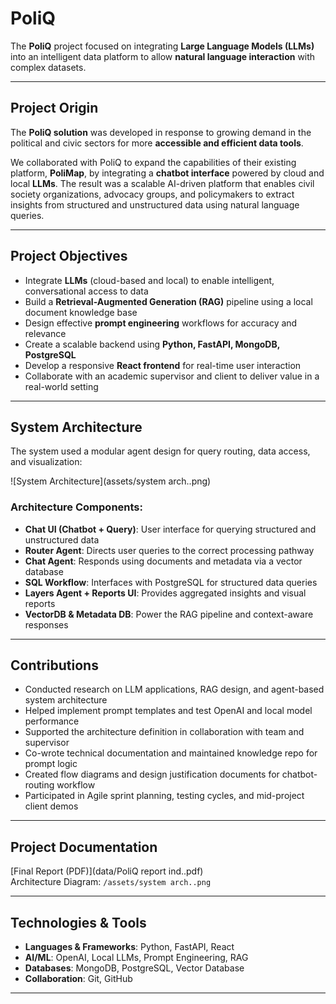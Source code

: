 # PoliQ

The **PoliQ** project focused on integrating **Large Language Models (LLMs)** into an intelligent data platform to allow **natural language interaction** with complex datasets.

---

## Project Origin

The **PoliQ solution** was developed in response to growing demand in the political and civic sectors for more **accessible and efficient data tools**. 

We collaborated with PoliQ to expand the capabilities of their existing platform, **PoliMap**, by integrating a **chatbot interface** powered by cloud and local **LLMs**. The result was a scalable AI-driven platform that enables civil society organizations, advocacy groups, and policymakers to extract insights from structured and unstructured data using natural language queries.

---

## Project Objectives

- Integrate **LLMs** (cloud-based and local) to enable intelligent, conversational access to data
- Build a **Retrieval-Augmented Generation (RAG)** pipeline using a local document knowledge base
- Design effective **prompt engineering** workflows for accuracy and relevance
- Create a scalable backend using **Python, FastAPI, MongoDB, PostgreSQL**
- Develop a responsive **React frontend** for real-time user interaction
- Collaborate with an academic supervisor and client to deliver value in a real-world setting

---

## System Architecture

The system used a modular agent design for query routing, data access, and visualization:

![System Architecture](assets/system arch..png)

### Architecture Components:
- **Chat UI (Chatbot + Query)**: User interface for querying structured and unstructured data
- **Router Agent**: Directs user queries to the correct processing pathway
- **Chat Agent**: Responds using documents and metadata via a vector database
- **SQL Workflow**: Interfaces with PostgreSQL for structured data queries
- **Layers Agent + Reports UI**: Provides aggregated insights and visual reports
- **VectorDB & Metadata DB**: Power the RAG pipeline and context-aware responses

---

## Contributions

- Conducted research on LLM applications, RAG design, and agent-based system architecture
- Helped implement prompt templates and test OpenAI and local model performance
- Supported the architecture definition in collaboration with team and supervisor
- Co-wrote technical documentation and maintained knowledge repo for prompt logic
- Created flow diagrams and design justification documents for chatbot-routing workflow
- Participated in Agile sprint planning, testing cycles, and mid-project client demos

---

## Project Documentation

[Final Report (PDF)](data/PoliQ report ind..pdf)  
Architecture Diagram: `/assets/system arch..png`

---

## Technologies & Tools

- **Languages & Frameworks**: Python, FastAPI, React
- **AI/ML**: OpenAI, Local LLMs, Prompt Engineering, RAG
- **Databases**: MongoDB, PostgreSQL, Vector Database
- **Collaboration**: Git, GitHub

---
